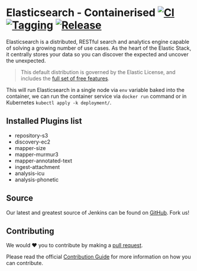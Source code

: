 # Elasticsearch - Containerised [![CI](https://github.com/saidsef/elasticsearch-containerised/actions/workflows/docker.yml/badge.svg)](#installed-plugins-list) [![Tagging](https://github.com/saidsef/elasticsearch-containerised/actions/workflows/tagging.yml/badge.svg)](#installed-plugins-list) [![Release](https://github.com/saidsef/elasticsearch-containerised/actions/workflows/release.yml/badge.svg)](#installed-plugins-list)

Elasticsearch is a distributed, RESTful search and analytics engine capable of solving a growing number of use cases. As the heart of the Elastic Stack, it centrally stores your data so you can discover the expected and uncover the unexpected.

>This default distribution is governed by the Elastic License, and includes the [full set of free features](https://www.elastic.co/subscriptions).

This will run Elasticsearch in a single node via `env` variable baked into the container, we can run the container service via `docker run` command or in Kubernetes `kubectl apply -k deployment/`.

## Installed Plugins list

- repository-s3
- discovery-ec2
- mapper-size
- mapper-murmur3
- mapper-annotated-text
- ingest-attachment
- analysis-icu
- analysis-phonetic

## Source

Our latest and greatest source of Jenkins can be found on [GitHub](./). Fork us!

## Contributing

We would :heart:  you to contribute by making a [pull request](https://github.com/saidsef/elasticsearch-containerised/pulls).

Please read the official [Contribution Guide](./CONTRIBUTING.md) for more information on how you can contribute.
